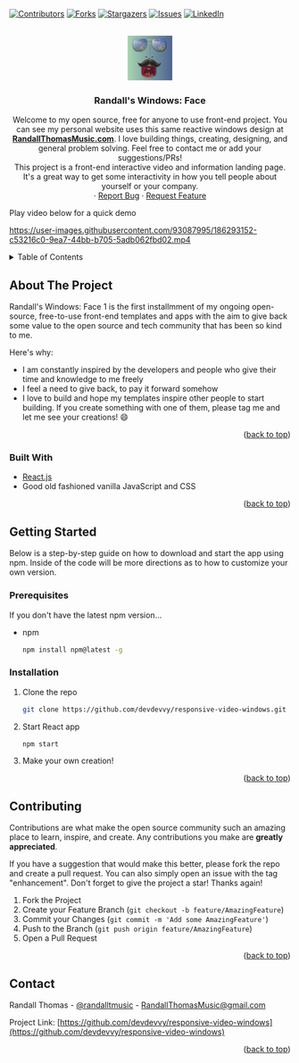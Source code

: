 <div id="top"></div>


<!-- PROJECT SHIELDS -->

[![Contributors][contributors-shield]][contributors-url]
[![Forks][forks-shield]][forks-url]
[![Stargazers][stars-shield]][stars-url]
[![Issues][issues-shield]][issues-url]
[![LinkedIn][linkedin-shield]][linkedin-url]



<!-- PROJECT LOGO -->
<br />
<div align="center">
  <div style="border-radius: 25px 25px">
  <a href="https://randallthomasmusic.com">
    <img src="src/assets/ScreenShot.png" alt="Screen Shot" width="80" height="80">
  </a>
  </div>
  <h3 align="center">Randall's Windows: Face</h3>

  <p align="center">
    Welcome to my open source, free for anyone to use front-end project. You can see my personal website uses this same reactive windows design at 
    <a href="https://github.com/othneildrew/Best-README-Template"><strong>RandallThomasMusic.com</strong></a>. I love building things, creating, designing, and general problem solving. Feel free to contact me or add your suggestions/PRs!
    <br />
    This project is a front-end interactive video and information landing page. It's a great way to get some interactivity in how you tell people about yourself or your company.
    <br />
    ·
    <a href="https://github.com/othneildrew/Best-README-Template/issues">Report Bug</a>
    ·
    <a href="https://github.com/othneildrew/Best-README-Template/issues">Request Feature</a>
  </p>
</div>

Play video below for a quick demo

https://user-images.githubusercontent.com/93087995/186293152-c53216c0-9ea7-44bb-b705-5adb062fbd02.mp4



<!-- TABLE OF CONTENTS -->
<details>
  <summary>Table of Contents</summary>
  <ol>
    <li>
      <a href="#about-the-project">About The Project</a>
      <ul>
        <li><a href="#built-with">Built With</a></li>
      </ul>
    </li>
    <li>
      <a href="#getting-started">Getting Started</a>
      <ul>
        <li><a href="#prerequisites">Prerequisites</a></li>
        <li><a href="#installation">Installation</a></li>
      </ul>
    </li>
   
    <li><a href="#contributing">Contributing</a></li>
   
    <li><a href="#contact">Contact</a></li>
   
  </ol>
</details>



<!-- ABOUT THE PROJECT -->
## About The Project

Randall's Windows: Face 1 is the first installmment of my ongoing open-source, free-to-use front-end templates and apps with the aim to give back some value to the open source and tech community that has been so kind to me.


Here's why:
* I am constantly inspired by the developers and people who give their time and knowledge to me freely
* I feel a need to give back, to pay it forward somehow
* I love to build and hope my templates inspire other people to start building. If you create something with one of them, please tag me and let me see your creations! :smile:


<p align="right">(<a href="#top">back to top</a>)</p>



### Built With

* [React.js](https://reactjs.org/)
* Good old fashioned vanilla JavaScript and CSS

<p align="right">(<a href="#top">back to top</a>)</p>



<!-- GETTING STARTED -->
## Getting Started
Below is a step-by-step guide on how to download and start the app using npm. Inside of the code will be more directions as to how to customize your own version.

### Prerequisites

If you don't have the latest npm version...
* npm
  ```sh
  npm install npm@latest -g
  ```

### Installation

1. Clone the repo
   ```sh
   git clone https://github.com/devdevvy/responsive-video-windows.git
   ```
3. Start React app
   ```sh
   npm start
   ```
4. Make your own creation!




<p align="right">(<a href="#top">back to top</a>)</p>



<!-- CONTRIBUTING -->
## Contributing

Contributions are what make the open source community such an amazing place to learn, inspire, and create. Any contributions you make are **greatly appreciated**.

If you have a suggestion that would make this better, please fork the repo and create a pull request. You can also simply open an issue with the tag "enhancement".
Don't forget to give the project a star! Thanks again!

1. Fork the Project
2. Create your Feature Branch (`git checkout -b feature/AmazingFeature`)
3. Commit your Changes (`git commit -m 'Add some AmazingFeature'`)
4. Push to the Branch (`git push origin feature/AmazingFeature`)
5. Open a Pull Request

<p align="right">(<a href="#top">back to top</a>)</p>



<!-- CONTACT -->
## Contact

Randall Thomas - [@randalltmusic](https://twitter.com/randalltmusic) - RandallThomasMusic@gmail.com

Project Link: [https://github.com/devdevvy/responsive-video-windows](https://github.com/devdevvy/responsive-video-windows)



<p align="right">(<a href="#top">back to top</a>)</p>



<!-- MARKDOWN LINKS & IMAGES -->
<!-- https://www.markdownguide.org/basic-syntax/#reference-style-links -->
[contributors-shield]: https://img.shields.io/github/contributors/devdevvy/responsive-video-windows.svg?style=for-the-badge
[contributors-url]: https://github.com/devdevvy/responsive-video-windows/graphs/contributors
[forks-shield]: https://img.shields.io/github/forks/devdevvy/responsive-video-windows.svg?style=for-the-badge
[forks-url]: https://github.com/devdevvy/responsive-video-windows/network/members
[stars-shield]: https://img.shields.io/github/stars/devdevvy/responsive-video-windows.svg?style=for-the-badge
[stars-url]: https://github.com/devdevvy/responsive-video-windows/stargazers
[issues-shield]: https://img.shields.io/github/issues/devdevvy/responsive-video-windows.svg?style=for-the-badge
[issues-url]: https://github.com/devdevvy/responsive-video-windows/issues
[linkedin-shield]: https://img.shields.io/badge/-LinkedIn-black.svg?style=for-the-badge&logo=linkedin&colorB=555
[linkedin-url]: https://linkedin.com/in/randall-thomas-music
[product-screenshot]: images/screenshot.png

